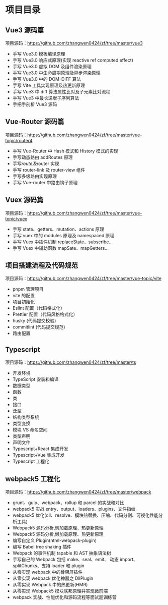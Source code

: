 # 项目目录

## Vue3 源码篇

项目源码：https://github.com/zhangwen0424/zf/tree/master/vue3

- 手写 Vue3.0 模板编译原理
- 手写 Vue3.0 响应式原理(实现 reactive ref computed effect)
- 手写 Vue3.0 虚拟 DOM 及组件渲染原理
- 手写 Vue3.0 中生命周期原理及异步渲染原理
- 手写 Vue3.0 中的 DOM-DIFF 算法
- 手写 Vite 工具实现原理及热更新原理
- 手写 Vue3 中 diff 算法属性比对及子元素比对流程
- 手写 Vue3 中最长递增子序列算法
- 手把手剖析 Vue3 源码

## Vue-Router 源码篇

项目源码：https://github.com/zhangwen0424/zf/tree/master/vue-topic/router4

- 手写 Vue-Router 中 Hash 模式和 History 模式的实现
- 手写动态路由 addRoutes 原理
- 手写$route及$router 实现
- 手写 router-link 及 router-view 组件
- 手写多级路由实现原理
- 手写 Vue-router 中路由钩子原理

## Vuex 源码篇

项目源码：https://github.com/zhangwen0424/zf/tree/master/vue-topic/vuex

- 手写 state、getters、mutation、actions 原理
- 手写 vuex 中的 modules 原理及 namespaced 原理
- 手写 Vuex 中插件机制 replaceState、subscribe...
- 手写 Vuex 中辅助函数 mapSate、mapGetters...

## 项目搭建流程及代码规范

项目源码：https://github.com/zhangwen0424/zf/tree/master/vue-topic/vite

- pnpm 管理项目
- vite 的配置
- 项目初始化
- Eslint 配置（代码格式化）
- Prettier 配置（代码风格格式化）
- husky (代码提交校验)
- commitlint (代码提交规范)
- 路由配置

## Typescript

项目源码：https://github.com/zhangwen0424/zf/tree/master/ts

- 开发环境
- TypeScript 安装和编译
- 数据类型
- 函数
- 类
- 接口
- 泛型
- 结构类型系统
- 类型变换
- 模块 VS 命名空间
- 类型声明
- 声明文件
- Typescript+React 集成开发
- Typescript+Vue 集成开发
- Typescript 工程化

## webpack5 工程化

项目源码：https://github.com/zhangwen0424/zf/tree/master/webpack

- grunt、gulp、webpack、rollup 和 parcel 的实战和对比
- webpack5 实战 entry、output、loaders、plugins、文件指纹
- webpack5 优化(dll、resolve、模块热替换、压缩、代码分割、可视化性能分析工具)
- Webpack5 源码分析,懒加载原理、热更新原理
- Webpack5 源码分析,懒加载原理、热更新原理
- 编写自定义 Plugin(html-webpack-plugin)
- 编写 Babel tree shaking 插件
- Webpack 的事件机制 tapable 和 AST 抽象语法树
- 手写自己的 Webpack 包括 make、seal、emit、 动态 import、splitChunks、支持 loader 和 plugin
- 从零实现 webpack 中的骨架屏插件
- 从零实现 webpack 优化神器之 DllPlugin
- 从零实现 Webpack 中的热更新(HMR)
- 从零实现 Webpack5 模块联邦原理并实现微前端
- webpack 实战、性能优化和源码流程等面试题训练营
